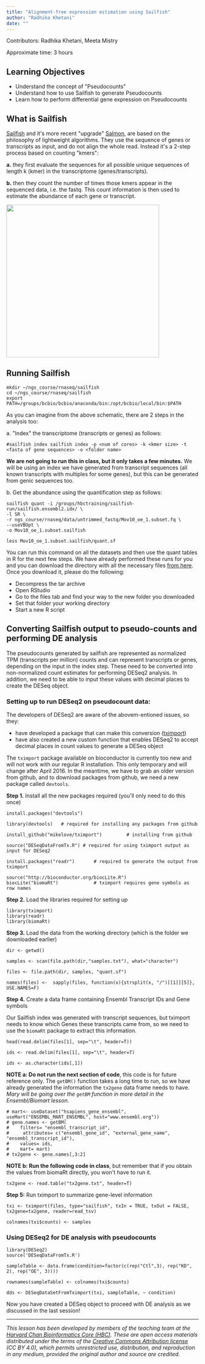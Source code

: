 ```yaml
---
title: "Alignment-free expression estimation using Sailfish"
author: "Radhika Khetani"
date: ""
---
```


Contributors: Radhika Khetani, Meeta Mistry

Approximate time: 3 hours

## Learning Objectives

* Understand the concept of "Pseudocounts"
* Understand how to use Sailfish to generate Pseudocounts
* Learn how to perform differential gene expression on Pseudocounts

## What is Sailfish

[Sailfish](http://www.cs.cmu.edu/~ckingsf/software/sailfish/index.html) and it's more recent "upgrade" [Salmon](https://combine-lab.github.io/salmon/), are based on the philosophy of lightweight algorithms. They use the sequence of genes or transcripts as input, and do not align the whole read. Instead it's a 2-step process based on counting "kmers":

**a.** they first evaluate the sequences for all possible unique sequences of length k (kmer) in the transcriptome (genes/transcripts).

**b.** then they count the number of times those kmers appear in the sequenced data, i.e. the fastq. This count information is then used to estimate the abundance of each gene or transcript. 

<img src="../img/nbt.2862-F1.jpg" width="400">

## Running Sailfish

    mkdir ~/ngs_course/rnaseq/sailfish
    cd ~/ngs_course/rnaseq/sailfish
    export PATH=/groups/bcbio/bcbio/anaconda/bin:/opt/bcbio/local/bin:$PATH
    
As you can imagine from the above schematic, there are 2 steps in the analysis too:

a. "Index" the transcriptome (transcripts or genes) as follows:
    
    #sailfish index sailfish index -p <num of cores> -k <kmer size> -t <fasta of gene sequences> -o <folder name>

**We are not going to run this in class, but it only takes a few minutes.** We will be using an index we have generated from transcript sequences (all known transcripts with multiples for some genes), but this can be generated from genic sequences too. 

b. Get the abundance using the quantification step as follows:

    sailfish quant -i /groups/hbctraining/sailfish-run/sailfish.ensembl2.idx/ \
    -l SR \
    -r ngs_course/rnaseq/data/untrimmed_fastq/Mov10_oe_1.subset.fq \
    --useVBOpt \
    -o Mov10_oe_1.subset.sailfish
    
    less Mov10_oe_1.subset.sailfish/quant.sf
  
You can run this command on all the datasets and then use the quant tables in R for the next few steps. We have already performed these runs for you and you can download the directory with all the necessary files [from here](). Once you download it, please do the following:
* Decompress the tar archive
* Open RStudio
* Go to the files tab and find your way to the new folder you downloaded
* Set that folder your working directory
* Start a new R script

## Converting Sailfish output to pseudo-counts and performing DE analysis

The pseudocounts generated by sailfish are represented as normalized TPM (transcripts per million) counts and can represent transcripts or genes, depending on the input in the index step. These need to be converted into non-normalized count estimates for performing DESeq2 analysis. In addition, we need to be able to input these values with decimal places to create the DESeq object. 

### Setting up to run DESeq2 on pseudocount data:

The developers of DESeq2 are aware of the abovem-entioned issues, so they:
* have developed a package that can make this conversion ([tximport](https://github.com/mikelove/tximport#update-now-hosted-on-bioconductor))
* have also created a new custom function that enables DESeq2 to accept decimal places in count values to generate a DESeq object

The `tximport` package available on bioconductor is currently too new and will not work with our regular R installation. This only temporary and will change after April 2016. In the meantime, we have to grab an older version from github, and to download packages from github, we need a new package called `devtools`.

**Step 1.** Install all the new packages required (you'll only need to do this once)
    
    install.packages("devtools")

    library(devtools)   # required for installing any packages from github
    
    install_github("mikelove/tximport")         # installing from github

    source("DESeqDataFromTx.R") # required for using tximport output as input for DESeq2

    install.packages("readr")       # required to generate the output from tximport

    source("http://bioconductor.org/biocLite.R")
    biocLite("biomaRt")             # tximport requires gene symbols as row names
    
**Step 2.** Load the libraries required for setting up

    library(tximport)
    library(readr)
    library(biomaRt)

**Step 3.** Load the data from the working directory (which is the folder we downloaded earlier)
    
    dir <- getwd()
    
    samples <- scan(file.path(dir,"samples.txt"), what="character")
    
    files <- file.path(dir, samples, "quant.sf")
    
    names(files) <-  sapply(files, function(x){strsplit(x, "/")[[1]][5]}, USE.NAMES=F)

**Step 4.** Create a data frame containing Ensembl Transcript IDs and Gene symbols

Our Sailfish index was generated with transcript sequences, but tximport needs to know which Genes these transcripts came from, so we need to use the `biomaRt` package to extract this information.

    head(read.delim(files[1], sep="\t", header=T))
    
    ids <- read.delim(files[1], sep="\t", header=T)
    
    ids <- as.character(ids[,1])
   

**NOTE a: Do not run the next section of code**, this code is for future reference only. The `getBM()` function takes a long time to run, so we have already generated the information the `tx2gene` data frame needs to have. *Mary will be going over the `getBM` function in more detail in the Ensembl/Biomart lesson.*
    
    # mart<- useDataset("hsapiens_gene_ensembl", useMart("ENSEMBL_MART_ENSEMBL", host="www.ensembl.org"))
    # gene.names <- getBM(
    #    filters= "ensembl_transcript_id", 
    #     attributes= c("ensembl_gene_id", "external_gene_name", "ensembl_transcript_id"),
    #    values= ids,
    #    mart= mart)
    # tx2gene <- gene.names[,3:2]
    
**NOTE b: Run the following code in class**, but remember that if you obtain the values from biomaRt directly, you won't have to run it.

    tx2gene <- read.table("tx2gene.txt", header=T)
    
**Step 5:** Run tximport to summarize gene-level information    
  
    txi <- tximport(files, type="sailfish", txIn = TRUE, txOut = FALSE, tx2gene=tx2gene, reader=read_tsv)
    
    colnames(txi$counts) <- samples
  
### Using DESeq2 for DE analysis with pseudocounts
    
    library(DESeq2)
    source('DESeqDataFromTx.R')
    
    sampleTable <- data.frame(condition=factor(c(rep("Ctl",3), rep("KD", 2), rep("OE", 3))))
    
    rownames(sampleTable) <- colnames(txi$counts)
    
    dds <- DESeqDataSetFromTximport(txi, sampleTable, ~ condition)
    
Now you have created a DESeq object to proceed with DE analysis as we discussed in the last session!

***
*This lesson has been developed by members of the teaching team at the [Harvard Chan Bioinformatics Core (HBC)](http://bioinformatics.sph.harvard.edu/). These are open access materials distributed under the terms of the [Creative Commons Attribution license](https://creativecommons.org/licenses/by/4.0/) (CC BY 4.0), which permits unrestricted use, distribution, and reproduction in any medium, provided the original author and source are credited.*
